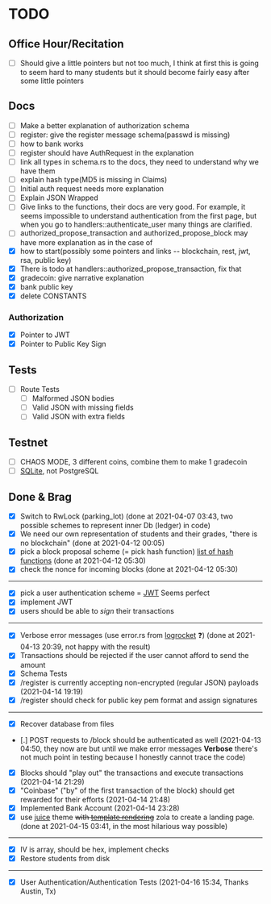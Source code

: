 # TODO

## Office Hour/Recitation
- [ ] Should give a little pointers but not too much, I think at first this is going to seem hard to many students but it should become fairly easy after some little pointers

## Docs
- [ ] Make a better explanation of authorization schema
- [ ] register: give the register message schema(passwd is missing)
- [ ] how to bank works
- [ ] register should have AuthRequest in the explanation
- [ ] link all types in schema.rs to the docs, they need to understand why we have them
- [ ] explain hash type(MD5 is missing in Claims)
- [ ] Initial auth request needs more explanation
- [ ] Explain JSON Wrapped
- [ ] Give links to the functions, their docs are very good. For example, it seems impossible to understand authentication from the first page, but when you go to handlers::authenticate_user many things are clarified.
- [ ] authorized_propose_transaction and authorized_propose_block may have more explanation as in the case of
- [x] how to start(possibly some pointers and links -- blockchain, rest, jwt, rsa, public key)
- [x] There is todo at handlers::authorized_propose_transaction, fix that
- [x] gradecoin: give narrative explanation
- [x] bank public key
- [X] delete CONSTANTS

### Authorization
- [x] Pointer to JWT
- [x] Pointer to Public Key Sign

## Tests
- [ ] Route Tests
    - [ ] Malformed JSON bodies
    - [ ] Valid JSON with missing fields
    - [ ] Valid JSON with extra fields

## Testnet
- [ ] CHAOS MODE, 3 different coins, combine them to make 1 gradecoin
- [ ] [SQLite](https://unixsheikh.com/articles/sqlite-the-only-database-you-will-ever-need-in-most-cases.html), not PostgreSQL

## Done & Brag
- [x] Switch to RwLock (parking_lot) (done at 2021-04-07 03:43, two possible schemes to represent inner Db (ledger) in code)
- [x] We need our own representation of students and their grades, "there is no blockchain" (done at 2021-04-12 00:05)
- [x] pick a block proposal scheme (= pick hash function) [list of hash functions](https://en.bitcoinwiki.org/wiki/List_of_hash_functions) (done at 2021-04-12 05:30)
- [x] check the nonce for incoming blocks (done at 2021-04-12 05:30)
----
- [X] pick a user authentication scheme = [JWT](https://tools.ietf.org/html/rfc7519) Seems perfect
- [X] implement JWT
- [X] users should be able to _sign_ their transactions
----
- [x] Verbose error messages (use error.rs from [logrocket](https://blog.logrocket.com/create-an-async-crud-web-service-in-rust-with-warp/) ❓) (done at 2021-04-13 20:39, not happy with the result)
- [x] Transactions should be rejected if the user cannot afford to send the amount
- [X] Schema Tests
- [x] /register is currently accepting non-encrypted (regular JSON) payloads (2021-04-14 19:19)
- [x] /register should check for public key pem format and assign signatures
----
- [x] Recover database from files
- [.] POST requests to /block should be authenticated as well (2021-04-13 04:50, they now are but until we make error messages **Verbose** there's not much point in testing because I honestly cannot trace the code)
- [X] Blocks should "play out" the transactions and execute transactions (2021-04-14 21:29)
- [X] "Coinbase" ("by" of the first transaction of the block) should get rewarded for their efforts (2021-04-14 21:48)
- [X] Implemented Bank Account (2021-04-14 23:28)
- [x] use [juice](https://www.getzola.org/themes/juice/) theme ~~with [template rendering](https://blog.logrocket.com/template-rendering-in-rust/)~~ zola to create a landing page. (done at 2021-04-15 03:41, in the most hilarious way possible)
----
- [x] IV is array, should be hex, implement checks
- [x] Restore students from disk
----
- [x] User Authentication/Authentication Tests (2021-04-16 15:34, Thanks Austin, Tx)
